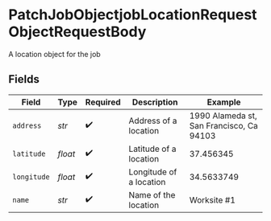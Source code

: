 # PatchJobObjectjobLocationRequestObjectRequestBody

A location object for the job


## Fields

| Field                                    | Type                                     | Required                                 | Description                              | Example                                  |
| ---------------------------------------- | ---------------------------------------- | ---------------------------------------- | ---------------------------------------- | ---------------------------------------- |
| `address`                                | *str*                                    | :heavy_check_mark:                       | Address of a location                    | 1990 Alameda st, San Francisco, Ca 94103 |
| `latitude`                               | *float*                                  | :heavy_check_mark:                       | Latitude of a location                   | 37.456345                                |
| `longitude`                              | *float*                                  | :heavy_check_mark:                       | Longitude of a location                  | 34.5633749                               |
| `name`                                   | *str*                                    | :heavy_check_mark:                       | Name of the location                     | Worksite #1                              |